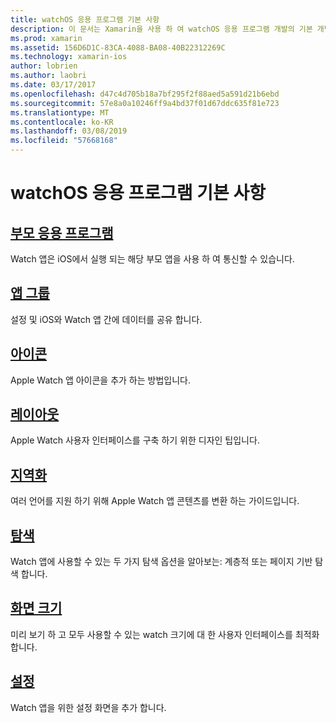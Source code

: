 ```yaml
---
title: watchOS 응용 프로그램 기본 사항
description: 이 문서는 Xamarin을 사용 하 여 watchOS 응용 프로그램 개발의 기본 개념을 설명 하는 다양 한 문서 링크를 제공 합니다.
ms.prod: xamarin
ms.assetid: 156D6D1C-83CA-4088-BA08-40B22312269C
ms.technology: xamarin-ios
author: lobrien
ms.author: laobri
ms.date: 03/17/2017
ms.openlocfilehash: d47c4d705b18a7bf295f2f88aed5a591d21b6ebd
ms.sourcegitcommit: 57e8a0a10246ff9a4bd37f01d67ddc635f81e723
ms.translationtype: MT
ms.contentlocale: ko-KR
ms.lasthandoff: 03/08/2019
ms.locfileid: "57668168"
---
```

# <a name="watchos-application-fundamentals"></a>watchOS 응용 프로그램 기본 사항

##  <a name="parent-applicationioswatchosapp-fundamentalsparent-appmd"></a>[부모 응용 프로그램](~/ios/watchos/app-fundamentals/parent-app.md)

Watch 앱은 iOS에서 실행 되는 해당 부모 앱을 사용 하 여 통신할 수 있습니다.

##  <a name="app-groupsioswatchosapp-fundamentalsapp-groupsmd"></a>[앱 그룹](~/ios/watchos/app-fundamentals/app-groups.md)

설정 및 iOS와 Watch 앱 간에 데이터를 공유 합니다.

##  <a name="iconsioswatchosapp-fundamentalsiconsmd"></a>[아이콘](~/ios/watchos/app-fundamentals/icons.md)

Apple Watch 앱 아이콘을 추가 하는 방법입니다.

##  <a name="layoutioswatchosapp-fundamentalslayoutmd"></a>[레이아웃](~/ios/watchos/app-fundamentals/layout.md)

Apple Watch 사용자 인터페이스를 구축 하기 위한 디자인 팁입니다.

##  <a name="localizationioswatchosapp-fundamentalslocalizationmd"></a>[지역화](~/ios/watchos/app-fundamentals/localization.md)

여러 언어를 지원 하기 위해 Apple Watch 앱 콘텐츠를 변환 하는 가이드입니다.

##  <a name="navigationioswatchosapp-fundamentalsnavigationmd"></a>[탐색](~/ios/watchos/app-fundamentals/navigation.md)

Watch 앱에 사용할 수 있는 두 가지 탐색 옵션을 알아보는: 계층적 또는 페이지 기반 탐색 합니다.

##  <a name="screen-sizesioswatchosapp-fundamentalsscreen-sizesmd"></a>[화면 크기](~/ios/watchos/app-fundamentals/screen-sizes.md)

미리 보기 하 고 모두 사용할 수 있는 watch 크기에 대 한 사용자 인터페이스를 최적화 합니다.

##  <a name="settingsioswatchosapp-fundamentalssettingsmd"></a>[설정](~/ios/watchos/app-fundamentals/settings.md)

Watch 앱을 위한 설정 화면을 추가 합니다.
